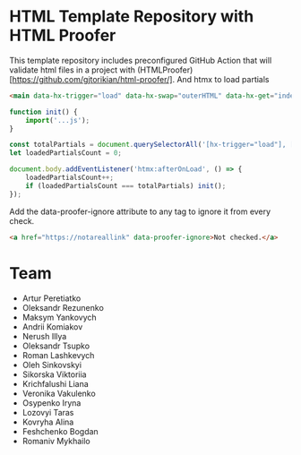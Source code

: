 # HTML Template Repository with HTML Proofer

This template repository includes preconfigured GitHub Action that will validate html files in a project with (HTMLProofer)[https://github.com/gjtorikian/html-proofer/].
And htmx to load partials

```html
<main data-hx-trigger="load" data-hx-swap="outerHTML" data-hx-get="index.main.partial.html"></main>
```


```js
function init() {
    import('...js');
}

const totalPartials = document.querySelectorAll('[hx-trigger="load"], [data-hx-trigger="load"]').length;
let loadedPartialsCount = 0;

document.body.addEventListener('htmx:afterOnLoad', () => {
    loadedPartialsCount++;
    if (loadedPartialsCount === totalPartials) init();
});
```

Add the data-proofer-ignore attribute to any tag to ignore it from every check.

```html
<a href="https://notareallink" data-proofer-ignore>Not checked.</a>
```
# Team
- Artur Peretiatko
- Oleksandr Rezunenko
- Maksym Yankovych
- Andrii Komiakov
- Nerush Illya
- Oleksandr Tsupko
- Roman Lashkevych
- Oleh Sinkovskyi
- Sikorska Viktoriia
- Krichfalushi Liana
- Veronika Vakulenko
- Osypenko Iryna
- Lozovyi Taras
- Kovryha Alina
- Feshchenko Bogdan
- Romaniv Mykhailo
